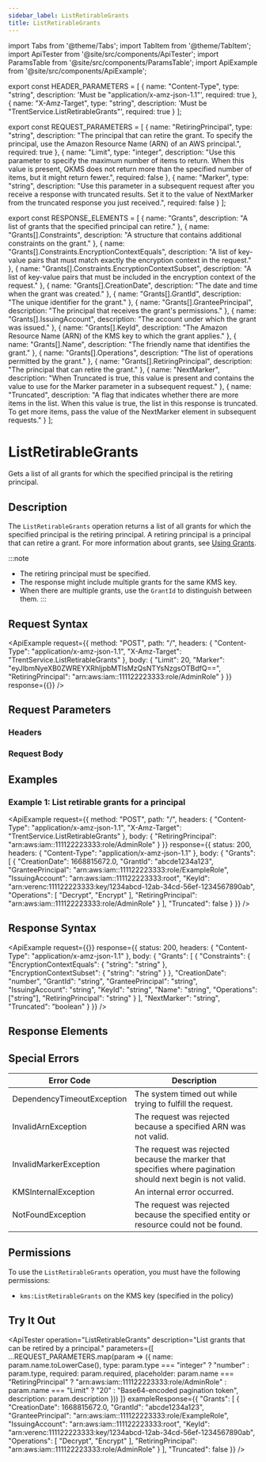 ```yaml
---
sidebar_label: ListRetirableGrants
title: ListRetirableGrants
---
```


import Tabs from '@theme/Tabs';
import TabItem from '@theme/TabItem';
import ApiTester from '@site/src/components/ApiTester';
import ParamsTable from '@site/src/components/ParamsTable';
import ApiExample from '@site/src/components/ApiExample';

export const HEADER_PARAMETERS = [
  {
    name: "Content-Type",
    type: "string",
    description: 'Must be "application/x-amz-json-1.1"',
    required: true
  },
  {
    name: "X-Amz-Target",
    type: "string", 
    description: 'Must be "TrentService.ListRetirableGrants"',
    required: true
  }
];

export const REQUEST_PARAMETERS = [
  {
    name: "RetiringPrincipal",
    type: "string",
    description: "The principal that can retire the grant. To specify the principal, use the Amazon Resource Name (ARN) of an AWS principal.",
    required: true
  },
  {
    name: "Limit",
    type: "integer",
    description: "Use this parameter to specify the maximum number of items to return. When this value is present, QKMS does not return more than the specified number of items, but it might return fewer.",
    required: false
  },
  {
    name: "Marker",
    type: "string",
    description: "Use this parameter in a subsequent request after you receive a response with truncated results. Set it to the value of NextMarker from the truncated response you just received.",
    required: false
  }
];

export const RESPONSE_ELEMENTS = [
  {
    name: "Grants",
    description: "A list of grants that the specified principal can retire."
  },
  {
    name: "Grants[].Constraints",
    description: "A structure that contains additional constraints on the grant."
  },
  {
    name: "Grants[].Constraints.EncryptionContextEquals",
    description: "A list of key-value pairs that must match exactly the encryption context in the request."
  },
  {
    name: "Grants[].Constraints.EncryptionContextSubset",
    description: "A list of key-value pairs that must be included in the encryption context of the request."
  },
  {
    name: "Grants[].CreationDate",
    description: "The date and time when the grant was created."
  },
  {
    name: "Grants[].GrantId",
    description: "The unique identifier for the grant."
  },
  {
    name: "Grants[].GranteePrincipal",
    description: "The principal that receives the grant's permissions."
  },
  {
    name: "Grants[].IssuingAccount",
    description: "The account under which the grant was issued."
  },
  {
    name: "Grants[].KeyId",
    description: "The Amazon Resource Name (ARN) of the KMS key to which the grant applies."
  },
  {
    name: "Grants[].Name",
    description: "The friendly name that identifies the grant."
  },
  {
    name: "Grants[].Operations",
    description: "The list of operations permitted by the grant."
  },
  {
    name: "Grants[].RetiringPrincipal",
    description: "The principal that can retire the grant."
  },
  {
    name: "NextMarker",
    description: "When Truncated is true, this value is present and contains the value to use for the Marker parameter in a subsequent request."
  },
  {
    name: "Truncated",
    description: "A flag that indicates whether there are more items in the list. When this value is true, the list in this response is truncated. To get more items, pass the value of the NextMarker element in subsequent requests."
  }
];

# ListRetirableGrants

Gets a list of all grants for which the specified principal is the retiring principal.

## Description

The `ListRetirableGrants` operation returns a list of all grants for which the specified principal is the retiring principal. A retiring principal is a principal that can retire a grant. For more information about grants, see [Using Grants](/docs/api/04-q-kms/01-user-manual/using-grants.md).

:::note
- The retiring principal must be specified.
- The response might include multiple grants for the same KMS key.
- When there are multiple grants, use the `GrantId` to distinguish between them.
:::

## Request Syntax

<ApiExample
  request={{
    method: "POST",
    path: "/",
    headers: {
      "Content-Type": "application/x-amz-json-1.1",
      "X-Amz-Target": "TrentService.ListRetirableGrants"
    },
    body: {
      "Limit": 20,
      "Marker": "eyJlbmNyeXB0ZWREYXRhIjpbMTIsMzQsNTYsNzgsOTBdfQ==",
      "RetiringPrincipal": "arn:aws:iam::111122223333:role/AdminRole"
    }
  }}
  response={{}}
/>

## Request Parameters

### Headers

<ParamsTable parameters={HEADER_PARAMETERS} />

### Request Body

<ParamsTable parameters={REQUEST_PARAMETERS} />

## Examples

### Example 1: List retirable grants for a principal

<ApiExample
  request={{
    method: "POST",
    path: "/",
    headers: {
      "Content-Type": "application/x-amz-json-1.1",
      "X-Amz-Target": "TrentService.ListRetirableGrants"
    },
    body: {
      "RetiringPrincipal": "arn:aws:iam::111122223333:role/AdminRole"
    }
  }}
  response={{
    status: 200,
    headers: {
      "Content-Type": "application/x-amz-json-1.1"
    },
    body: {
      "Grants": [
        {
          "CreationDate": 1668815672.0,
          "GrantId": "abcde1234a123",
          "GranteePrincipal": "arn:aws:iam::111122223333:role/ExampleRole",
          "IssuingAccount": "arn:aws:iam::111122223333:root",
          "KeyId": "arn:verenc:111122223333:key/1234abcd-12ab-34cd-56ef-1234567890ab",
          "Operations": [
            "Decrypt",
            "Encrypt"
          ],
          "RetiringPrincipal": "arn:aws:iam::111122223333:role/AdminRole"
        }
      ],
      "Truncated": false
    }
  }}
/>

## Response Syntax

<ApiExample
  request={{}}
  response={{
    status: 200,
    headers: {
      "Content-Type": "application/x-amz-json-1.1"
    },
    body: {
      "Grants": [
        {
          "Constraints": {
            "EncryptionContextEquals": {
              "string": "string"
            },
            "EncryptionContextSubset": {
              "string": "string"
            }
          },
          "CreationDate": "number",
          "GrantId": "string",
          "GranteePrincipal": "string",
          "IssuingAccount": "string",
          "KeyId": "string",
          "Name": "string",
          "Operations": ["string"],
          "RetiringPrincipal": "string"
        }
      ],
      "NextMarker": "string",
      "Truncated": "boolean"
    }
  }}
/>

## Response Elements

<ParamsTable responseElements={RESPONSE_ELEMENTS} type="response" />

## Special Errors

| Error Code | Description |
|------------|-------------|
| DependencyTimeoutException | The system timed out while trying to fulfill the request. |
| InvalidArnException | The request was rejected because a specified ARN was not valid. |
| InvalidMarkerException | The request was rejected because the marker that specifies where pagination should next begin is not valid. |
| KMSInternalException | An internal error occurred. |
| NotFoundException | The request was rejected because the specified entity or resource could not be found. |

## Permissions

To use the `ListRetirableGrants` operation, you must have the following permissions:
- `kms:ListRetirableGrants` on the KMS key (specified in the policy)

## Try It Out

<ApiTester
  operation="ListRetirableGrants"
  description="List grants that can be retired by a principal."
  parameters={[
    ...REQUEST_PARAMETERS.map(param => ({
      name: param.name.toLowerCase(),
      type: param.type === "integer" ? "number" : param.type,
      required: param.required,
      placeholder: param.name === "RetiringPrincipal" ? "arn:aws:iam::111122223333:role/AdminRole" :
                  param.name === "Limit" ? "20" : "Base64-encoded pagination token",
      description: param.description
    }))
  ]}
  exampleResponse={{
    "Grants": [
      {
        "CreationDate": 1668815672.0,
        "GrantId": "abcde1234a123",
        "GranteePrincipal": "arn:aws:iam::111122223333:role/ExampleRole",
        "IssuingAccount": "arn:aws:iam::111122223333:root",
        "KeyId": "arn:verenc:111122223333:key/1234abcd-12ab-34cd-56ef-1234567890ab",
        "Operations": [
          "Decrypt",
          "Encrypt"
        ],
        "RetiringPrincipal": "arn:aws:iam::111122223333:role/AdminRole"
      }
    ],
    "Truncated": false
  }}
/> 